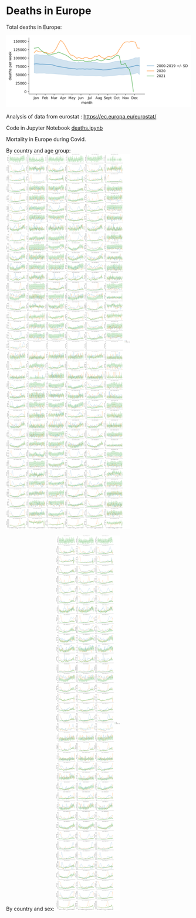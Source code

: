 # Deaths in Europe
Total deaths in Europe:

![total](https://github.com/heesters/mortality-europe/blob/main/total.svg?raw=true&sanitize=true)

Analysis of data from eurostat : https://ec.europa.eu/eurostat/

Code in Jupyter Notebook [deaths.ipynb](https://github.com/heesters/mortality-europe/blob/main/deaths.ipynb)

Mortality in Europe during Covid.

By country and age group:
![Deaths in Europe](https://github.com/heesters/mortality-europe/blob/main/by_country_age.svg?raw=true&sanitize=true)

By country and sex:
![Deaths in Europe by sex](https://github.com/heesters/mortality-europe/blob/main/by_country_sex.svg?raw=true&sanitize=true)


